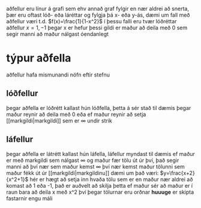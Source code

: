 aðfellur eru línur á grafi sem ehv annað graf fylgir en nær aldrei að snerta, þær eru oftast lóð- eða láréttar og fylgja þá x- eða y-ás, dæmi um fall með aðfellur væri t.d. $f(x)=\frac{1}{1-x^2}$ í þessu falli eru tvær lóðréttar aðfellur $x=1,-1$ þegar x er hefur þessi gildi er maður að deila með 0 sem segir manni að maður nálgast óendanlegt



# týpur aðfella
aðfellur hafa mismunandi nöfn eftir stefnu

## lóðfellur
þegar aðfella er lóðrétt kallast hún lóðfella, þetta á sér stað til dæmis þegar maður reynir að deila með 0 eða ef maður reynir að setja [[markgildi|markgildi]] sem er $\infty$ undir strik

## láfellur
þegar aðfella er látrétt kallast hún láfella, láfellur myndast til dæmis ef maður er með markgildi sem nálgast $\infty$ og maður fær tölu út úr því, það segir manni að því nær sem maður kemst $\infty$ því nær kemst maður tölunni sem maður fékk út úr [[markgildi|markgildinu]] dæmi um það væri: $y=\frac{x+2}{x^2+1}$ hér er hægt að setja inn hvaða tölu sem er en maður nær aldrei að komast að 1 eða -1, það er auðvelt að skilja þetta ef maður sér að maður er í raun bara að deila x með x^2 því þegar tölurnar eru orðnar **huuuge** er skipta fastarnir engu máli